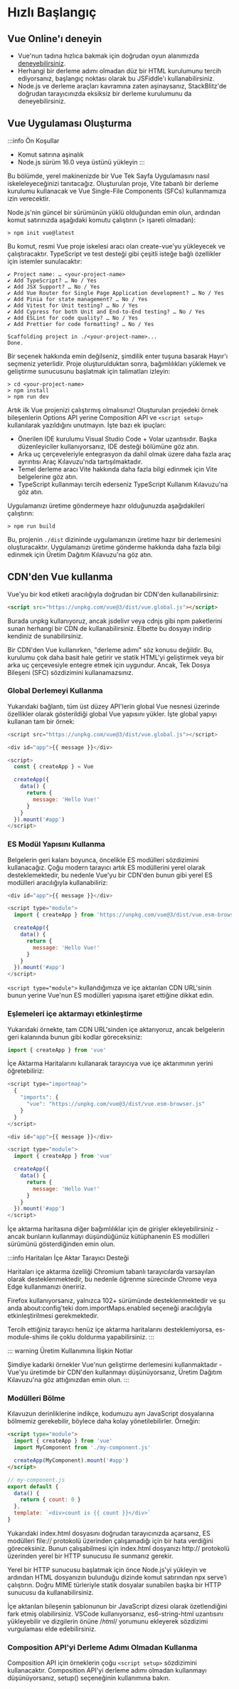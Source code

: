 # Hızlı Başlangıç

## Vue Online'ı deneyin

- Vue'nun tadına hızlıca bakmak için doğrudan oyun alanımızda [deneyebilirsiniz](https://sfc.vuejs.org/#eNo9j01qAzEMha+iapMWOjbdDm6gu96gG2/cjJJM8B+2nBaGuXvlpBMwtj4/JL234EfO6toIRzT1UObMexvpN6fCMNHRNc+w2AgwOXbPL/caoBC3EjcCCPU0wu6TvE/wlYqfnnZ3ae2PXHKMfiwQYArZOyYhAHN+2y9LnwLrarTQ7XeOuTFch5Am8u8WRbcoktGPbnzFOXS3Q3BZXWqKkuRmy/4L1eK4GbUoUTtbPDPnOmpdj4ee/1JVKictlSot8hxIUQ3Dd0k/lYoMtrglwfUPkXdoJg==).
- Herhangi bir derleme adımı olmadan düz bir HTML kurulumunu tercih ediyorsanız, başlangıç noktası olarak bu JSFiddle'ı kullanabilirsiniz.
- Node.js ve derleme araçları kavramına zaten aşinaysanız, StackBlitz'de doğrudan tarayıcınızda eksiksiz bir derleme kurulumunu da deneyebilirsiniz.

## Vue Uygulaması Oluşturma

:::info Ön Koşullar

- Komut satırına aşinalık
- Node.js sürüm 16.0 veya üstünü yükleyin
  :::

Bu bölümde, yerel makinenizde bir Vue Tek Sayfa Uygulamasını nasıl iskeleleyeceğinizi tanıtacağız. Oluşturulan proje, Vite tabanlı bir derleme kurulumu kullanacak ve Vue Single-File Components (SFCs) kullanmamıza izin verecektir.

Node.js'nin güncel bir sürümünün yüklü olduğundan emin olun, ardından komut satırınızda aşağıdaki komutu çalıştırın (> işareti olmadan):

```shell
> npm init vue@latest
```

Bu komut, resmi Vue proje iskelesi aracı olan create-vue'yu yükleyecek ve çalıştıracaktır. TypeScript ve test desteği gibi çeşitli isteğe bağlı özellikler için istemler sunulacaktır:

```
✔ Project name: … <your-project-name>
✔ Add TypeScript? … No / Yes
✔ Add JSX Support? … No / Yes
✔ Add Vue Router for Single Page Application development? … No / Yes
✔ Add Pinia for state management? … No / Yes
✔ Add Vitest for Unit testing? … No / Yes
✔ Add Cypress for both Unit and End-to-End testing? … No / Yes
✔ Add ESLint for code quality? … No / Yes
✔ Add Prettier for code formatting? … No / Yes

Scaffolding project in ./<your-project-name>...
Done.
```

Bir seçenek hakkında emin değilseniz, şimdilik enter tuşuna basarak Hayır'ı seçmeniz yeterlidir. Proje oluşturulduktan sonra, bağımlılıkları yüklemek ve geliştirme sunucusunu başlatmak için talimatları izleyin:

```shell
> cd <your-project-name>
> npm install
> npm run dev
```

Artık ilk Vue projenizi çalıştırmış olmalısınız! Oluşturulan projedeki örnek bileşenlerin Options API yerine Composition API ve `<script setup>` kullanılarak yazıldığını unutmayın. İşte bazı ek ipuçları:

- Önerilen IDE kurulumu Visual Studio Code + Volar uzantısıdır. Başka düzenleyiciler kullanıyorsanız, IDE desteği bölümüne göz atın.
- Arka uç çerçeveleriyle entegrasyon da dahil olmak üzere daha fazla araç ayrıntısı Araç Kılavuzu'nda tartışılmaktadır.
- Temel derleme aracı Vite hakkında daha fazla bilgi edinmek için Vite belgelerine göz atın.
- TypeScript kullanmayı tercih ederseniz TypeScript Kullanım Kılavuzu'na göz atın.

Uygulamanızı üretime göndermeye hazır olduğunuzda aşağıdakileri çalıştırın:

```shell
> npm run build
```

Bu, projenin `./dist` dizininde uygulamanızın üretime hazır bir derlemesini oluşturacaktır. Uygulamanızı üretime gönderme hakkında daha fazla bilgi edinmek için Üretim Dağıtım Kılavuzu'na göz atın.

## CDN'den Vue kullanma

Vue'yu bir kod etiketi aracılığıyla doğrudan bir CDN'den kullanabilirsiniz:

```html
<script src="https://unpkg.com/vue@3/dist/vue.global.js"></script>
```

Burada unpkg kullanıyoruz, ancak jsdelivr veya cdnjs gibi npm paketlerini sunan herhangi bir CDN de kullanabilirsiniz. Elbette bu dosyayı indirip kendiniz de sunabilirsiniz.

Bir CDN'den Vue kullanırken, "derleme adımı" söz konusu değildir. Bu, kurulumu çok daha basit hale getirir ve statik HTML'yi geliştirmek veya bir arka uç çerçevesiyle entegre etmek için uygundur. Ancak, Tek Dosya Bileşeni (SFC) sözdizimini kullanamazsınız.

### Global Derlemeyi Kullanma

Yukarıdaki bağlantı, tüm üst düzey API'lerin global Vue nesnesi üzerinde özellikler olarak gösterildiği global Vue yapısını yükler. İşte global yapıyı kullanan tam bir örnek:

```javascript
<script src="https://unpkg.com/vue@3/dist/vue.global.js"></script>

<div id="app">{{ message }}</div>

<script>
  const { createApp } = Vue

  createApp({
    data() {
      return {
        message: 'Hello Vue!'
      }
    }
  }).mount('#app')
</script>

```

### ES Modül Yapısını Kullanma

Belgelerin geri kalanı boyunca, öncelikle ES modülleri sözdizimini kullanacağız. Çoğu modern tarayıcı artık ES modüllerini yerel olarak desteklemektedir, bu nedenle Vue'yu bir CDN'den bunun gibi yerel ES modülleri aracılığıyla kullanabiliriz:

```javascript
<div id="app">{{ message }}</div>

<script type="module">
  import { createApp } from 'https://unpkg.com/vue@3/dist/vue.esm-browser.js'

  createApp({
    data() {
      return {
        message: 'Hello Vue!'
      }
    }
  }).mount('#app')
</script>

```

`<script type="module">` kullandığımıza ve içe aktarılan CDN URL'sinin bunun yerine Vue'nun ES modülleri yapısına işaret ettiğine dikkat edin.

### Eşlemeleri içe aktarmayı etkinleştirme

Yukarıdaki örnekte, tam CDN URL'sinden içe aktarıyoruz, ancak belgelerin geri kalanında bunun gibi kodlar göreceksiniz:

```javascript
import { createApp } from 'vue'
```

İçe Aktarma Haritalarını kullanarak tarayıcıya vue içe aktarımının yerini öğretebiliriz:

```javascript
<script type="importmap">
  {
    "imports": {
      "vue": "https://unpkg.com/vue@3/dist/vue.esm-browser.js"
    }
  }
</script>

<div id="app">{{ message }}</div>

<script type="module">
  import { createApp } from 'vue'

  createApp({
    data() {
      return {
        message: 'Hello Vue!'
      }
    }
  }).mount('#app')
</script>

```

İçe aktarma haritasına diğer bağımlılıklar için de girişler ekleyebilirsiniz - ancak bunların kullanmayı düşündüğünüz kütüphanenin ES modülleri sürümünü gösterdiğinden emin olun.

:::info Haritaları İçe Aktar Tarayıcı Desteği

Haritaları içe aktarma özelliği Chromium tabanlı tarayıcılarda varsayılan olarak desteklenmektedir, bu nedenle öğrenme sürecinde Chrome veya Edge kullanmanızı öneririz.

Firefox kullanıyorsanız, yalnızca 102+ sürümünde desteklenmektedir ve şu anda about:config'teki dom.importMaps.enabled seçeneği aracılığıyla etkinleştirilmesi gerekmektedir.

Tercih ettiğiniz tarayıcı henüz içe aktarma haritalarını desteklemiyorsa, es-module-shims ile çoklu doldurma yapabilirsiniz.
:::

::: warning Üretim Kullanımına İlişkin Notlar

Şimdiye kadarki örnekler Vue'nun geliştirme derlemesini kullanmaktadır - Vue'yu üretimde bir CDN'den kullanmayı düşünüyorsanız, Üretim Dağıtım Kılavuzu'na göz attığınızdan emin olun.
:::

### Modülleri Bölme

Kılavuzun derinliklerine indikçe, kodumuzu ayrı JavaScript dosyalarına bölmemiz gerekebilir, böylece daha kolay yönetilebilirler. Örneğin:

```html
<script type="module">
  import { createApp } from 'vue'
  import MyComponent from './my-component.js'

  createApp(MyComponent).mount('#app')
</script>
```

```javascript
// my-component.js
export default {
  data() {
    return { count: 0 }
  },
  template: `<div>count is {{ count }}</div>`
}
```

Yukarıdaki index.html dosyasını doğrudan tarayıcınızda açarsanız, ES modülleri file:// protokolü üzerinden çalışamadığı için bir hata verdiğini göreceksiniz. Bunun çalışabilmesi için index.html dosyanızı http:// protokolü üzerinden yerel bir HTTP sunucusu ile sunmanız gerekir.

Yerel bir HTTP sunucusu başlatmak için önce Node.js'yi yükleyin ve ardından HTML dosyanızın bulunduğu dizinde komut satırından npx serve'i çalıştırın. Doğru MIME türleriyle statik dosyalar sunabilen başka bir HTTP sunucusu da kullanabilirsiniz.

İçe aktarılan bileşenin şablonunun bir JavaScript dizesi olarak özetlendiğini fark etmiş olabilirsiniz. VSCode kullanıyorsanız, es6-string-html uzantısını yükleyebilir ve dizgilerin önüne /_html_/ yorumunu ekleyerek sözdizimi vurgulaması elde edebilirsiniz.

### Composition API'yi Derleme Adımı Olmadan Kullanma

Composition API için örneklerin çoğu `<script setup>` sözdizimini kullanacaktır. Composition API'yi derleme adımı olmadan kullanmayı düşünüyorsanız, setup() seçeneğinin kullanımına bakın.
